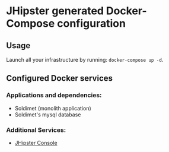 # JHipster generated Docker-Compose configuration

## Usage

Launch all your infrastructure by running: `docker-compose up -d`.

## Configured Docker services

### Applications and dependencies:

- Soldimet (monolith application)
- Soldimet's mysql database

### Additional Services:

- [JHipster Console](http://localhost:5601)
